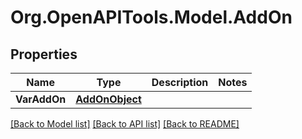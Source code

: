 # Org.OpenAPITools.Model.AddOn

## Properties

Name | Type | Description | Notes
------------ | ------------- | ------------- | -------------
**VarAddOn** | [**AddOnObject**](AddOnObject.md) |  | 

[[Back to Model list]](../README.md#documentation-for-models) [[Back to API list]](../README.md#documentation-for-api-endpoints) [[Back to README]](../README.md)

